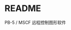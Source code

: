 <!-- README.md --- 
;; 
;; Description: 
;; Author: Hongyi Wu(吴鸿毅)
;; Email: wuhongyi@qq.com 
;; Created: 日 1月  1 22:03:09 2017 (+0800)
;; Last-Updated: 日 1月  1 22:06:04 2017 (+0800)
;;           By: Hongyi Wu(吴鸿毅)
;;     Update #: 1
;; URL: http://wuhongyi.cn -->

# README

PB-5 / MSCF 远程控制图形软件

<!-- README.md ends here -->
